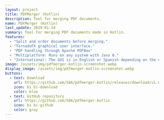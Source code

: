 ```yaml
---
layout: project
title: PDFMerger (Kotlin)
description: Tool for merging PDF documents.
name: PDFMerger (Kotlin)
last_update: 2019-01-14
summary: Tool for merging PDF documents made in Kotlin.
features:
  - "Split and order documents before merging."
  - "TornadoFX graphical user interface."
  - "PDF handling through Apache PDFBox"
  - "Multiplatform: Runs on any system with Java 8."
  - "International: The GUI is in English or Spanish depending on the user's system."
image: /assets/img/pdfmerger-kotlin-screenshot.webp
display_image: /assets/img/pdfmerger-kotlin-screenshot.webp
buttons:
  - text: Download
    url: https://github.com/S8A/pdfmerger-kotlin/releases/download/v1.0/pdfmerger-kotlin-1.0.jar
    icon: bi bi-download
    color: blue
  - text: GitHub repository
    url: https://github.com/S8A/pdfmerger-kotlin
    icon: bi bi-github
    color: gray
---
```

